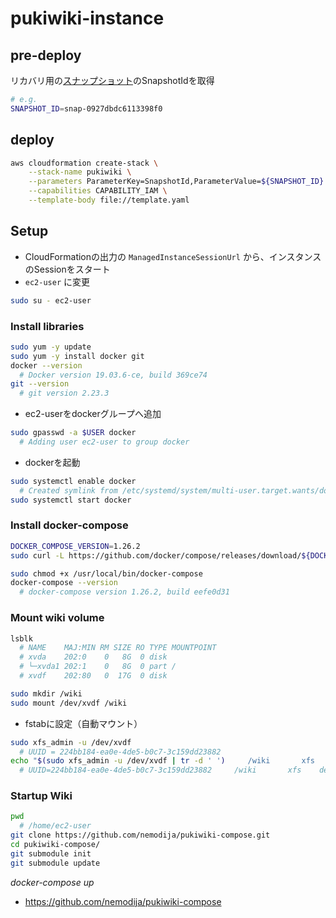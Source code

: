 # pukiwiki-instance

## pre-deploy

リカバリ用の[スナップショット](https://ap-northeast-1.console.aws.amazon.com/ec2/v2/home?region=ap-northeast-1#Snapshots:sort=desc:startTime)のSnapshotIdを取得


```sh
# e.g.
SNAPSHOT_ID=snap-0927dbdc6113398f0
```

## deploy

```sh
aws cloudformation create-stack \
    --stack-name pukiwiki \
    --parameters ParameterKey=SnapshotId,ParameterValue=${SNAPSHOT_ID} \
    --capabilities CAPABILITY_IAM \
    --template-body file://template.yaml
```

## Setup

- CloudFormationの出力の `ManagedInstanceSessionUrl` から、インスタンスのSessionをスタート
- `ec2-user` に変更

```sh
sudo su - ec2-user
```

### Install libraries

```sh
sudo yum -y update
sudo yum -y install docker git
docker --version
  # Docker version 19.03.6-ce, build 369ce74
git --version
  # git version 2.23.3
```

- ec2-userをdockerグループへ追加

```sh
sudo gpasswd -a $USER docker
  # Adding user ec2-user to group docker
```

- dockerを起動

```sh
sudo systemctl enable docker
  # Created symlink from /etc/systemd/system/multi-user.target.wants/docker.service to /usr/lib/systemd/system/docker.service.
sudo systemctl start docker
```

### Install docker-compose

```sh
DOCKER_COMPOSE_VERSION=1.26.2
sudo curl -L https://github.com/docker/compose/releases/download/${DOCKER_COMPOSE_VERSION}/docker-compose-`uname -s`-`uname -m` -o /usr/local/bin/docker-compose

sudo chmod +x /usr/local/bin/docker-compose
docker-compose --version
  # docker-compose version 1.26.2, build eefe0d31
```

### Mount wiki volume

```sh
lsblk
  # NAME    MAJ:MIN RM SIZE RO TYPE MOUNTPOINT
  # xvda    202:0    0   8G  0 disk
  # └─xvda1 202:1    0   8G  0 part /
  # xvdf    202:80   0  17G  0 disk
```

```sh
sudo mkdir /wiki
sudo mount /dev/xvdf /wiki
```

- fstabに設定（自動マウント）

```sh
sudo xfs_admin -u /dev/xvdf
  # UUID = 224bb184-ea0e-4de5-b0c7-3c159dd23882
echo "$(sudo xfs_admin -u /dev/xvdf | tr -d ' ')     /wiki       xfs    defaults          0   0" | sudo tee -a /etc/fstab
  # UUID=224bb184-ea0e-4de5-b0c7-3c159dd23882     /wiki       xfs    defaults          0   0
```

### Startup Wiki

```sh
pwd
  # /home/ec2-user
git clone https://github.com/nemodija/pukiwiki-compose.git
cd pukiwiki-compose/
git submodule init
git submodule update
```

*docker-compose up*

- https://github.com/nemodija/pukiwiki-compose
